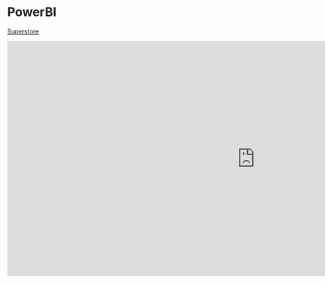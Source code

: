 # PowerBI

 
[Superstore](https://app.powerbi.com/reportEmbed?reportId=11989663-1a0a-44ed-abce-93b57a2c972b&autoAuth=true&ctid=a57f7d92-038e-4d4c-8265-7cd2beb33b34)

<iframe title="Learning Power BI" width="1140" height="541.25" src="https://app.powerbi.com/reportEmbed?reportId=11989663-1a0a-44ed-abce-93b57a2c972b&autoAuth=true&ctid=a57f7d92-038e-4d4c-8265-7cd2beb33b34" frameborder="0" allowFullScreen="true"></iframe>